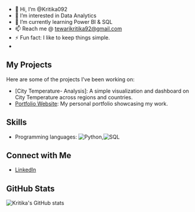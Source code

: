 - 👋 Hi, I’m @Kritika092
- 👀 I’m interested in Data Analytics
- 🌱 I’m currently learning Power BI & SQL
- 📫 Reach me @ tewarikritika92@gmail.com
- ⚡ Fun fact: I like to keep things simple.
- 
## My Projects
Here are some of the projects I've been working on:
- [City Temperature- Analysis]: A simple visualization and dashboard on City Temperature across regions and countries.
- [Portfolio Website](https://github.com/janedoe/portfolio): My personal portfolio showcasing my work.

## Skills
- Programming languages: ![Python](https://img.shields.io/badge/-Python-3776AB?logo=python&logoColor=white),![SQL](https://img.shields.io/badge/SQL-%230175C2.svg?style=flat&logo=sql&logoColor=white)

## Connect with Me
- [LinkedIn](https://www.linkedin.com/in/kritika-tewari-a2765870/)

## GitHub Stats
![Kritika's GitHub stats](https://github-readme-stats.vercel.app/api?username=Kritika092&show_icons=true&theme=radical)

